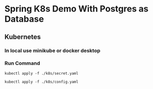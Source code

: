 # Spring K8s Demo With Postgres as Database


## Kubernetes 

### In local use minikube or docker desktop

### Run Command

```shell
kubectl apply -f ./k8s/secret.yaml
```
```shell
kubectl apply -f ./k8s/config.yaml
```